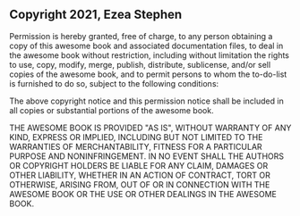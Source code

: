 ## Copyright 2021, Ezea Stephen

Permission is hereby granted, free of charge, to any person obtaining a copy of this awesome book and associated documentation files, to deal in the awesome book without restriction, including without limitation the rights to use, copy, modify, merge, publish, distribute, sublicense, and/or sell copies of the awesome book, and to permit persons to whom the to-do-list is furnished to do so, subject to the following conditions:

The above copyright notice and this permission notice shall be included in all copies or substantial portions of the awesome book.

THE AWESOME BOOK IS PROVIDED "AS IS", WITHOUT WARRANTY OF ANY KIND, EXPRESS OR IMPLIED, INCLUDING BUT NOT LIMITED TO THE WARRANTIES OF MERCHANTABILITY, FITNESS FOR A PARTICULAR PURPOSE AND NONINFRINGEMENT. IN NO EVENT SHALL THE AUTHORS OR COPYRIGHT HOLDERS BE LIABLE FOR ANY CLAIM, DAMAGES OR OTHER LIABILITY, WHETHER IN AN ACTION OF CONTRACT, TORT OR OTHERWISE, ARISING FROM, OUT OF OR IN CONNECTION WITH THE AWESOME BOOK OR THE USE OR OTHER DEALINGS IN THE AWESOME BOOK.
